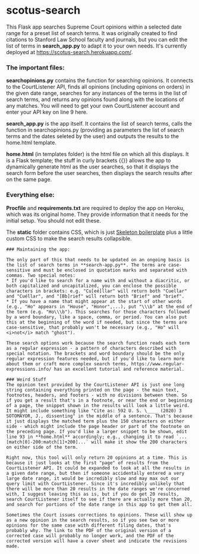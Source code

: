 # scotus-search

This Flask app searches Supreme Court opinions within a selected date range for a preset list of search terms. It was originally created to find citations to Stanford Law School faculty and journals, but you can edit the list of terms in **search_app.py** to adapt it to your own needs. It's currently deployed at https://scotus-search.herokuapp.com/. 

### The important files:

**searchopinions.py** contains the function for searching opinions. It connects to the CourtListener API, finds all opinions (including opinions on orders) in the given date range, searches for any instances of the terms in the list of search terms, and returns any opinions found along with the locations of any matches. You will need to get your own CourtListener account and enter your API key on line 9 here.

**search_app.py** is the app itself. It contains the list of search terms, calls the function in searchopinions.py (providing as parameters the list of search terms and the dates seleted by the user) and outputs the results to the home.html template.

**home.html** (in templates folder) is the html file on which all this displays. It is a Flask template; the stuff in curly brackets {{}} allows the app to dynamically generate html as the user searches, so that it displays the search form before the user searches, then displays the search results after on the same page. 

### Everything else:
**Procfile** and **requirements.txt** are required to deploy the app on Heroku, which was its original home. They provide information that it needs for the initial setup. You should not edit these. 

The **static** folder contains CSS, which is just [Skeleton boilerplate](http://getskeleton.com/) plus a little custom CSS to make the search results collapsible.

```
### Maintaining the app:

The only part of this that needs to be updated on an ongoing basis is the list of search terms in **search-app.py**. The terms are case-sensitive and must be enclosed in quotation marks and separated with commas. Two special notes:
* If you'd like to search for a name with and without a diacritic, or both capitalized and uncapitalized, you can enclose the possible characters in brackets: e.g. "Cu[eé]llar" will return both "Cuellar" and "Cuéllar", and "[Bb]rief" will return both "Brief" and "brief".
* If you have a name that might appear at the start of other words (e.g., "Ho" appears in "House", "Honor",...), put "\\\b" at the end of the term (e.g. "Ho\\\b"). This searches for those characters followed by a word boundary, like a space, comma, or period. You can also put this at the beginning of the word if needed, but since the terms are case-sensitive, that probably won't be necessary (e.g., "Ho" will <i>not</i> match "ghost").

These search options work because the search function reads each term as a regular expression - a pattern of characters described with special notation. The brackets and word boundary should be the only regular expression features needed, but if you'd like to learn more about them or craft more complex search terms, https://www.regular-expressions.info/ has an excellent tutorial and reference material. 

### Weird Stuff
The opinion text provided by the CourtListener API is just one long string containing everything printed on the page - the main text, footnotes, headers, and footers - with no divisions between them. So if you get a result that's in a footnote, or near the end or beginning of a page, the snippet shown in the results will look a little weird. It might include something like "Cite as: 592 U. S. \____ (2020) 3 SOTOMAYOR, J., dissenting" in the middle of a sentence. That's because it just displays the matched term plus the 150 characters on either side - which might include the page header or part of the footnote on the preceding page. If you'd like a larger snippet to be shown, edit line 93 in **home.html** accordingly; e.g., changing it to read `...[match[0]-200:match[1]+200]...` will make it show the 200 characters on either side of the term. 

Right now, this tool will only return 20 opinions at a time. This is because it just looks at the first "page" of results from the CourtListener API. It could be expanded to look at all the results in a given date range, but then if someone accidentally entered a very large date range, it would be incredibly slow and may max out our query limit with CourtListener. Since it's incredibly unlikely that there will be more than 20 results in the date ranges we're concerned with, I suggest leaving this as is, but if you do get 20 results, search CourtListener itself to see if there are actually more than 20, and search for portions of the date range in this app to get them all.

Sometimes the Court issues corrections to opinions. These will show up as a new opinion in the search results, so if you see two or more opinions for the same case with different filing dates, that's probably why. The link to the PDF of the original version of a corrected case will probably no longer work, and the PDF of the corrected version will have a cover sheet and indicate the revisions made.

